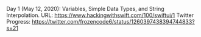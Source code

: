 Day 1 (May 12, 2020): 
Variables, Simple Data Types, and String Interpolation.
URL: https://www.hackingwithswift.com/100/swiftui/1
Twitter Progress: https://twitter.com/frozencode6/status/1260397438394744833?s=21